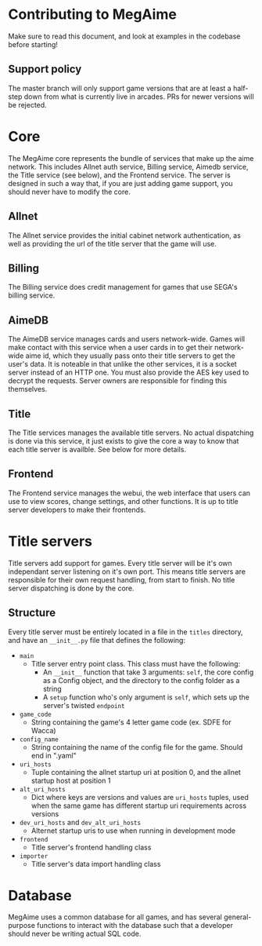 # Contributing to MegAime
Make sure to read this document, and look at examples in the codebase before starting!
## Support policy
The master branch will only support game versions that are at least a half-step down from what is currently live in arcades. PRs for newer versions will be rejected.

# Core
The MegAime core represents the bundle of services that make up the aime network. This includes Allnet auth service, Billing service, Aimedb service, the Title service (see below), and the Frontend service. The server is designed in such a way that, if you are just adding game support, you should never have to modify the core.

## Allnet
The Allnet service provides the initial cabinet network authentication, as well as providing the url of the title server that the game will use.

## Billing
The Billing service does credit management for games that use SEGA's billing service.

## AimeDB
The AimeDB service manages cards and users network-wide. Games will make contact with this service when a user cards in to get their network-wide aime id, which they usually pass onto their title servers to get the user's data. It is noteable in that unlike the other services, it is a socket server instead of an HTTP one. You must also provide the AES key used to decrypt the requests. Server owners are responsible for finding this themselves.

## Title
The Title services manages the available title servers. No actual dispatching is done via this service, it just exists to give the core a way to know that each title server is availble. See below for more details.

## Frontend
The Frontend service manages the webui, the web interface that users can use to view scores, change settings, and other functions. It is up to title server developers to make their frontends.

# Title servers
Title servers add support for games. Every title server will be it's own independant server listening on it's own port. This means title servers are responsible for their own request handling, from start to finish. No title server dispatching is done by the core.

## Structure
Every title server must be entirely located in a file in the `titles` directory, and have an `__init__.py` file that defines the following:

+ `main`
    + Title server entry point class. This class must have the following:
        + An `__init__` function that take 3 arguments: `self`, the core config as a Config object, and the directory to the config folder as a string
        + A `setup` function who's only argument is `self`, which sets up the server's twisted `endpoint`
+ `game_code`
    + String containing the game's 4 letter game code (ex. SDFE for Wacca)
+ `config_name`
    + String containing the name of the config file for the game. Should end in ".yaml"
+ `uri_hosts`
    + Tuple containing the allnet startup uri at position 0, and the allnet startup host at position 1
+ `alt_uri_hosts`
    + Dict where keys are versions and values are `uri_hosts` tuples, used when the same game has different startup uri requirements across versions
+ `dev_uri_hosts` and `dev_alt_uri_hosts`
    + Alternet startup uris to use when running in development mode
+ `frontend`
    + Title server's frontend handling class
+ `importer`
    + Title server's data import handling class

# Database
MegAime uses a common database for all games, and has several general-purpose functions to interact with the database such that a developer should never be writing actual SQL code.